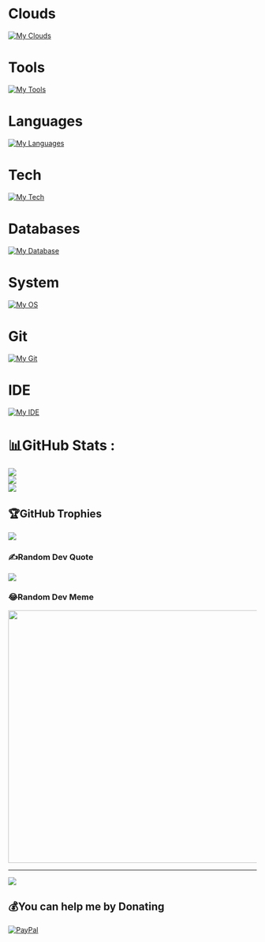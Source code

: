# Clouds
[![My Clouds](https://skillicons.dev/icons?i=aws,gcp,azure,azul&perline=4)](https://skillicons.dev)
# Tools
[![My Tools](https://skillicons.dev/icons?i=cloudflare,terraform&perline=2)](https://skillicons.dev)
# Languages
[![My Languages](https://skillicons.dev/icons?i=py,docker,go,r,js,c,cs,cpp,scala,rust,java,haskell&perline=12)](https://skillicons.dev)
# Tech 
[![My Tech](https://skillicons.dev/icons?i=dotnet,fastap,ts,react,nodejs,svelte,kubernetes,tensorflow,pytorch,sklearn,solidity,redhat,kali,npm,matlab,kafka,jenkins&perline=17)](https://skillicons.dev)
# Databases
[![My Database](https://skillicons.dev/icons?i=dynamodb,sqlite,redis,postgres,mysql,mongodb,jquery,graphql&perline=8)](https://skillicons.dev)
# System
[![My OS](https://skillicons.dev/icons?i=ubuntu,linux&perline=2)](https://skillicons.dev)
# Git
[![My Git](https://skillicons.dev/icons?i=gitlab,github,git&perline=3)](https://skillicons.dev)
# IDE
[![My IDE](https://skillicons.dev/icons?i=sublime,vscode&perline=2)](https://skillicons.dev)
# 📊GitHub Stats :
![](https://github-readme-stats.vercel.app/api?username=Dyu20705&theme=radical&hide_border=false&include_all_commits=false&count_private=false)<br/>
![](https://github-readme-streak-stats.herokuapp.com/?user=Dyu20705&theme=radical&hide_border=false)<br/>
![](https://github-readme-stats.vercel.app/api/top-langs/?username=Dyu20705&theme=radical&hide_border=false&include_all_commits=false&count_private=false&layout=compact)

## 🏆GitHub Trophies
![](https://github-trophies.vercel.app/?username=Dyu20705&theme=radical&no-frame=false&no-bg=false&margin-w=4)

### ✍️Random Dev Quote
![](https://quotes-github-readme.vercel.app/api?type=horizontal&theme=radical)

### 😂Random Dev Meme
<img src="https://random-memer.herokuapp.com/" width="512px"/>

---
[![](https://visitcount.itsvg.in/api?id=Dyu20705&icon=0&color=0)](https://visitcount.itsvg.in)

  ## 💰You can help me by Donating
  [![PayPal](https://img.shields.io/badge/PayPal-00457C?style=for-the-badge&logo=paypal&logoColor=white)](https://paypal.me/paypal.me/nguyenduy20705) 

  <!-- Proudly created with GPRM ( https://gprm.itsvg.in ) -->
  
